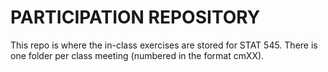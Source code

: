 # PARTICIPATION REPOSITORY

This repo is where the in-class exercises are stored for STAT 545. There is one folder per class meeting (numbered in the format cmXX).
